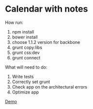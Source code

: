 # Calendar with notes #
How run:

1. npm install
2. bower install
3. choose 1.1.2 version for backbone
3. grunt copy:libs
4. grunt css:dev
5. grunt connect


What will need to do:

1. Write tests
2. Correctly set grunt
3. Check app on the architectural errors
4. Optimize app

[Demo](http://iamyamakin.github.io/memos-calendar/)
